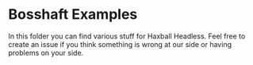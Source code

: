 # Bosshaft Examples

In this folder you can find various stuff for Haxball Headless. Feel free to create an issue if you think something is wrong at our side or having problems on your side.

